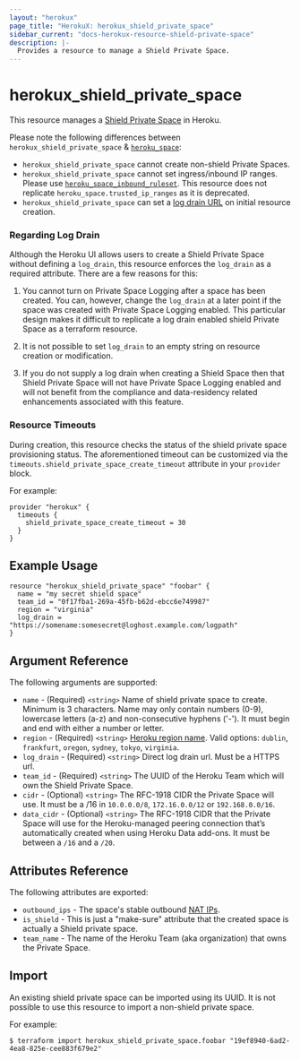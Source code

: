 ```yaml
---
layout: "herokux"
page_title: "HerokuX: herokux_shield_private_space"
sidebar_current: "docs-herokux-resource-shield-private-space"
description: |-
  Provides a resource to manage a Shield Private Space.
---
```


# herokux\_shield\_private\_space

This resource manages a [Shield Private Space](https://devcenter.heroku.com/articles/shield-private-space) in Heroku.

Please note the following differences between `herokux_shield_private_space` & [`heroku_space`](https://registry.terraform.io/providers/heroku/heroku/latest/docs/resources/space):

* `herokux_shield_private_space` cannot create non-shield Private Spaces.
* `herokux_shield_private_space` cannot set ingress/inbound IP ranges. Please use [`heroku_space_inbound_ruleset`](https://registry.terraform.io/providers/heroku/heroku/latest/docs/resources/space_inbound_ruleset).
This resource does not replicate `heroku_space.trusted_ip_ranges` as it is deprecated.
* `herokux_shield_private_space` can set a [log drain URL](https://devcenter.heroku.com/articles/private-space-logging#enable-private-space-logging)
on initial resource creation.

### Regarding Log Drain
Although the Heroku UI allows users to create a Shield Private Space without defining a `log_drain`, this resource
enforces the `log_drain` as a required attribute. There are a few reasons for this:

1. You cannot turn on Private Space Logging after a space has been created.
You can, however, change the `log_drain` at a later point if the space was created with Private Space Logging enabled.
This particular design makes it difficult to replicate a log drain enabled shield Private Space as a terraform resource.

1. It is not possible to set `log_drain` to an empty string on resource creation or modification.

1. If you do not supply a log drain when creating a Shield Space then that Shield Private Space will not have
Private Space Logging enabled and will not benefit from the compliance and data-residency related enhancements
associated with this feature.

### Resource Timeouts
During creation, this resource checks the status of the shield private space provisioning status.
The aforementioned timeout can be customized via the `timeouts.shield_private_space_create_timeout`
attribute in your `provider` block.

For example:

```hcl-terraform
provider "herokux" {
  timeouts {
    shield_private_space_create_timeout = 30
  }
}
```

## Example Usage

```hcl-terraform
resource "herokux_shield_private_space" "foobar" {
  name = "my secret shield space"
  team_id = "0f17fba1-269a-45fb-b62d-ebcc6e749987"
  region = "virginia"
  log_drain = "https://somename:somesecret@loghost.example.com/logpath"
}
```

## Argument Reference

The following arguments are supported:

* `name` - (Required) `<string>` Name of shield private space to create. Minimum is 3 characters.
  Name may only contain numbers (0-9), lowercase letters (a-z) and non-consecutive hyphens ('-').
  It must begin and end with either a number or letter.
* `region` - (Required) `<string>` [Heroku region name](https://devcenter.heroku.com/articles/regions#viewing-available-regions).
  Valid options: `dublin`, `frankfurt`, `oregon`, `sydney`, `tokyo`, `virginia`.
* `log_drain` - (Required) `<string>` Direct log drain url. Must be a HTTPS url.
* `team_id` - (Required) `<string>` The UUID of the Heroku Team which will own the Shield Private Space.
* `cidr` - (Optional) `<string>` The RFC-1918 CIDR the Private Space will use.
  It must be a /16 in `10.0.0.0/8`, `172.16.0.0/12` or `192.168.0.0/16`.
* `data_cidr` - (Optional) `<string>` The RFC-1918 CIDR that the Private Space will use for the Heroku-managed peering connection
that’s automatically created when using Heroku Data add-ons. It must be between a `/16` and a `/20`.

## Attributes Reference

The following attributes are exported:

* `outbound_ips` - The space's stable outbound [NAT IPs](https://devcenter.heroku.com/articles/platform-api-reference#space-network-address-translation).
* `is_shield` - This is just a "make-sure" attribute that the created space is actually a Shield private space.
* `team_name` - The name of the Heroku Team (aka organization) that owns the Private Space.

## Import

An existing shield private space can be imported using its UUID. It is not possible to use this resource to import
a non-shield private space.

For example:

```shell script
$ terraform import herokux_shield_private_space.foobar "19ef8940-6ad2-4ea8-825e-cee883f679e2"
```
